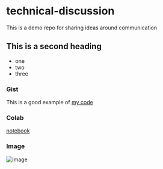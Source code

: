 # technical-discussion
This is a demo repo for sharing ideas around communication

## This is a second heading

* one
* two
* three

### Gist

This is a good example of [my code](https://gist.github.com/susanir/2208f0660ebf3bb953733a1b390b5d40)

### Colab

[notebook](https://github.com/susanir/bitstarter/blob/master/technical_docs.ipynb)

### Image

![image](https://user-images.githubusercontent.com/4919802/155673762-3f01e611-bc8c-48ac-98a2-81b296ca6c61.png)
